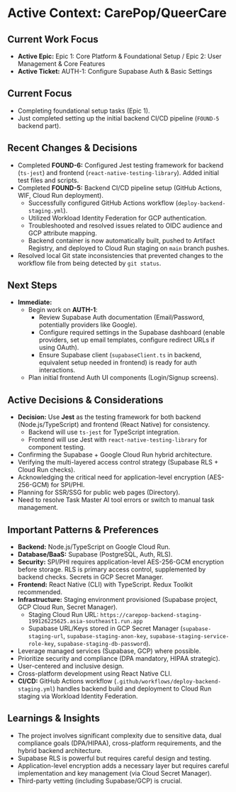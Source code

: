 # Active Context: CarePop/QueerCare

## Current Work Focus

*   **Active Epic:** Epic 1: Core Platform & Foundational Setup / Epic 2: User Management & Core Features
*   **Active Ticket:** AUTH-1: Configure Supabase Auth & Basic Settings

## Current Focus

*   Completing foundational setup tasks (Epic 1).
*   Just completed setting up the initial backend CI/CD pipeline (`FOUND-5` backend part).

## Recent Changes & Decisions

*   Completed **FOUND-6:** Configured Jest testing framework for backend (`ts-jest`) and frontend (`react-native-testing-library`). Added initial test files and scripts.
*   Completed **FOUND-5:** Backend CI/CD pipeline setup (GitHub Actions, WIF, Cloud Run deployment).
    *   Successfully configured GitHub Actions workflow (`deploy-backend-staging.yml`).
    *   Utilized Workload Identity Federation for GCP authentication.
    *   Troubleshooted and resolved issues related to OIDC audience and GCP attribute mapping.
    *   Backend container is now automatically built, pushed to Artifact Registry, and deployed to Cloud Run staging on `main` branch pushes.
*   Resolved local Git state inconsistencies that prevented changes to the workflow file from being detected by `git status`.

## Next Steps

*   **Immediate:**
    *   Begin work on **AUTH-1**:
        *   Review Supabase Auth documentation (Email/Password, potentially providers like Google).
        *   Configure required settings in the Supabase dashboard (enable providers, set up email templates, configure redirect URLs if using OAuth).
        *   Ensure Supabase client (`supabaseClient.ts` in backend, equivalent setup needed in frontend) is ready for auth interactions.
    *   Plan initial frontend Auth UI components (Login/Signup screens).

## Active Decisions & Considerations

*   **Decision:** Use **Jest** as the testing framework for both backend (Node.js/TypeScript) and frontend (React Native) for consistency.
    *   Backend will use `ts-jest` for TypeScript integration.
    *   Frontend will use Jest with `react-native-testing-library` for component testing.
*   Confirming the Supabase + Google Cloud Run hybrid architecture.
*   Verifying the multi-layered access control strategy (Supabase RLS + Cloud Run checks).
*   Acknowledging the critical need for application-level encryption (AES-256-GCM) for SPI/PHI.
*   Planning for SSR/SSG for public web pages (Directory).
*   Need to resolve Task Master AI tool errors or switch to manual task management.

## Important Patterns & Preferences

*   **Backend:** Node.js/TypeScript on Google Cloud Run.
*   **Database/BaaS:** Supabase (PostgreSQL, Auth, RLS).
*   **Security:** SPI/PHI requires application-level AES-256-GCM encryption before storage. RLS is primary access control, supplemented by backend checks. Secrets in GCP Secret Manager.
*   **Frontend:** React Native (CLI) with TypeScript. Redux Toolkit recommended.
*   **Infrastructure:** Staging environment provisioned (Supabase project, GCP Cloud Run, Secret Manager).
    *   Staging Cloud Run URL: `https://carepop-backend-staging-199126225625.asia-southeast1.run.app`
    *   Supabase URL/Keys stored in GCP Secret Manager (`supabase-staging-url`, `supabase-staging-anon-key`, `supabase-staging-service-role-key`, `supabase-staging-db-password`).
*   Leverage managed services (Supabase, GCP) where possible.
*   Prioritize security and compliance (DPA mandatory, HIPAA strategic).
*   User-centered and inclusive design.
*   Cross-platform development using React Native CLI.
*   **CI/CD:** GitHub Actions workflow (`.github/workflows/deploy-backend-staging.yml`) handles backend build and deployment to Cloud Run staging via Workload Identity Federation.

## Learnings & Insights

*   The project involves significant complexity due to sensitive data, dual compliance goals (DPA/HIPAA), cross-platform requirements, and the hybrid backend architecture.
*   Supabase RLS is powerful but requires careful design and testing.
*   Application-level encryption adds a necessary layer but requires careful implementation and key management (via Cloud Secret Manager).
*   Third-party vetting (including Supabase/GCP) is crucial. 